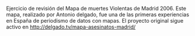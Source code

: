 Ejercicio de revisión del Mapa de muertes Violentas de Madrid 2006. Este mapa, realizado por Antonio delgado, fue una de las primeras experiencias en España de periodismo de datos con mapas. El proyecto original sigue activo en http://delgado.tv/mapa-asesinatos-madrid/